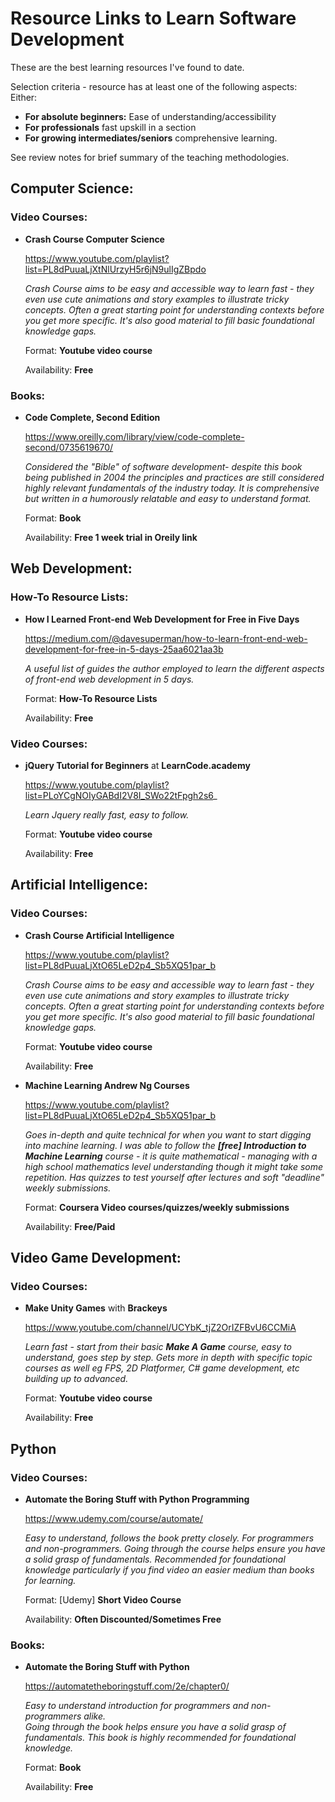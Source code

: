 # Resource Links to Learn Software Development 
These are the best learning resources I've found to date.

Selection criteria - resource has at least one of the following aspects:
Either:
- **For absolute beginners:** Ease of understanding/accessibility
- **For professionals** fast upskill in a section
- **For growing intermediates/seniors** comprehensive learning.

See review notes for brief summary of the teaching methodologies.

## Computer Science:
### Video Courses:
* **Crash Course Computer Science**

    https://www.youtube.com/playlist?list=PL8dPuuaLjXtNlUrzyH5r6jN9ulIgZBpdo
    
    _Crash Course aims to be easy and accessible way to learn fast - they even use cute animations and story examples to illustrate tricky concepts. Often a great starting point for understanding contexts before you get more specific. It's also good material to fill basic foundational knowledge gaps._
    
    Format: **Youtube video course**

    Availability: **Free**

### Books:
* **Code Complete, Second Edition**

    https://www.oreilly.com/library/view/code-complete-second/0735619670/
    
    _Considered the "Bible" of software development- despite this book being published in 2004 the principles and practices are still considered highly relevant fundamentals of the industry today. It is comprehensive but written in a humorously relatable and easy to understand format._
    
    Format: **Book**

    Availability: **Free 1 week trial in Oreily link**


## Web Development:
### How-To Resource Lists:
* **How I Learned Front-end Web Development for Free in Five Days**

    https://medium.com/@davesuperman/how-to-learn-front-end-web-development-for-free-in-5-days-25aa6021aa3b    

    _A useful list of guides the author employed to learn the different aspects of front-end web development in 5 days._
    
    Format: **How-To Resource Lists**

    Availability: **Free**    

### Video Courses:

* **jQuery Tutorial for Beginners** at **LearnCode.academy**
    
    https://www.youtube.com/playlist?list=PLoYCgNOIyGABdI2V8I_SWo22tFpgh2s6_
    
    _Learn Jquery really fast, easy to follow._

    Format: **Youtube video course**

    Availability: **Free**


## Artificial Intelligence:
### Video Courses:
* **Crash Course Artificial Intelligence**

    https://www.youtube.com/playlist?list=PL8dPuuaLjXtO65LeD2p4_Sb5XQ51par_b
    
    _Crash Course aims to be easy and accessible way to learn fast - they even use cute animations and story examples to illustrate tricky concepts. Often a great starting point for understanding contexts before you get more specific. It's also good material to fill basic foundational knowledge gaps._
    
    Format: **Youtube video course**

    Availability: **Free**
    
* **Machine Learning Andrew Ng Courses**

    https://www.youtube.com/playlist?list=PL8dPuuaLjXtO65LeD2p4_Sb5XQ51par_b
    
    _Goes in-depth and quite technical for when you want to start digging into machine learning. I was able to follow the **[free] Introduction to Machine Learning** course - it is quite mathematical - managing with a high school mathematics level understanding though it might take some repetition. Has quizzes to test yourself after lectures and soft "deadline" weekly submissions._
    
    Format: **Coursera Video courses/quizzes/weekly submissions**

    Availability: **Free/Paid**


## Video Game Development:
### Video Courses:
* **Make Unity Games** with **Brackeys**

    https://www.youtube.com/channel/UCYbK_tjZ2OrIZFBvU6CCMiA
    
    _Learn fast - start from their basic **Make A Game** course, easy to understand, goes step by step.
    Gets more in depth with specific topic courses as well eg FPS, 2D Platformer, C# game development, etc building up to advanced._
    
    Format: **Youtube video course**

    Availability: **Free**


## Python

### Video Courses:
 * **Automate the Boring Stuff with Python Programming**
    
    https://www.udemy.com/course/automate/
    
    _Easy to understand, follows the book pretty closely. For programmers and non-programmers. 
    Going through the course helps ensure you have a solid grasp of fundamentals. Recommended for foundational knowledge particularly if you find video an easier medium than books for learning._
    
    Format: [Udemy] **Short Video Course** 
    
    Availability: **Often Discounted/Sometimes Free**

 ### Books:
 * **Automate the Boring Stuff with Python**
    
    https://automatetheboringstuff.com/2e/chapter0/
    
    _Easy to understand introduction for programmers and non-programmers alike.  
    Going through the book helps ensure you have a solid grasp of fundamentals. This book is highly recommended for foundational knowledge._
    
    Format: **Book** 
    
    Availability: **Free**
